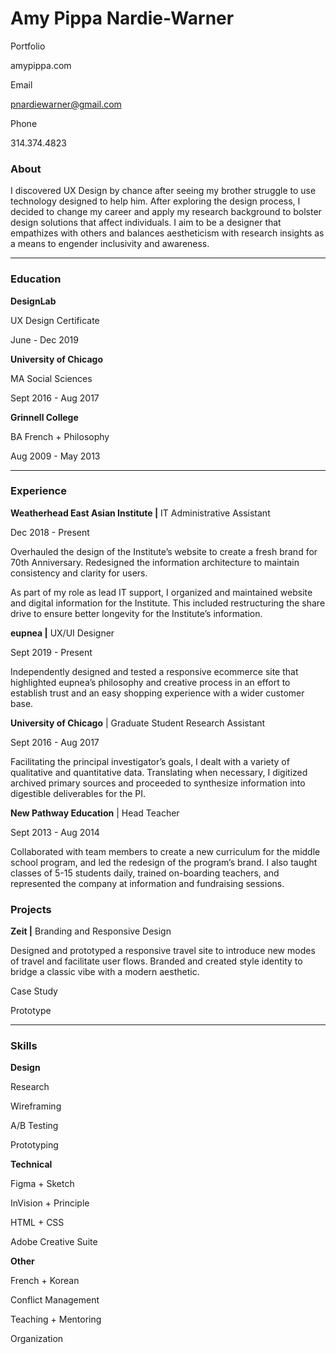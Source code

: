 # Amy Pippa Nardie-Warner

Portfolio

amypippa.com

Email

pnardiewarner@gmail.com

Phone

314.374.4823

### About

I discovered UX Design by chance after seeing my brother struggle to use technology designed to help him. After exploring the design process, I decided to change my career and apply my research background to bolster design solutions that affect individuals. I aim to be a designer that empathizes with others and balances aestheticism with research insights as a means to engender inclusivity and awareness.

---

### Education

**DesignLab** 

UX Design Certificate

June - Dec 2019

**University of Chicago**

MA Social Sciences

Sept 2016 - Aug 2017

**Grinnell College**

BA French + Philosophy

Aug 2009 - May 2013

---

### Experience

**Weatherhead East Asian Institute |** IT Administrative Assistant

Dec 2018 - Present

Overhauled the design of the Institute’s website to create a fresh brand for 70th Anniversary. Redesigned the information architecture to maintain consistency and clarity for users.

As part of my role as lead IT support, I organized and maintained website and digital information for the Institute. This included restructuring the share drive to ensure better longevity for the Institute’s information.

**eupnea |** UX/UI Designer

Sept 2019 - Present

Independently designed and tested a responsive ecommerce site that highlighted eupnea’s philosophy and creative process in an effort to establish trust and an easy shopping experience with a wider customer base.

**University of Chicago** | Graduate Student Research Assistant

Sept 2016 - Aug 2017

Facilitating the principal investigator’s goals, I dealt with a variety of qualitative and quantitative data. Translating when necessary, I digitized archived primary sources and proceeded to synthesize information into digestible deliverables for the PI.

**New Pathway Education** | Head Teacher

Sept 2013 - Aug 2014

Collaborated with team members to create a new curriculum for the middle school program, and led the redesign of the program’s brand. I also taught classes of 5-15 students daily, trained on-boarding teachers, and represented the company at information and fundraising sessions.

### Projects

**Zeit |** Branding and Responsive Design

Designed and prototyped a responsive travel site to introduce new modes of travel and facilitate user flows. Branded and created style identity to bridge a classic vibe with a modern aesthetic.

Case Study

Prototype

---

### Skills

**Design**

Research

Wireframing

A/B Testing

Prototyping

**Technical**

Figma + Sketch

InVision + Principle

HTML + CSS

Adobe Creative Suite

**Other**

French + Korean

Conflict Management

Teaching + Mentoring

Organization